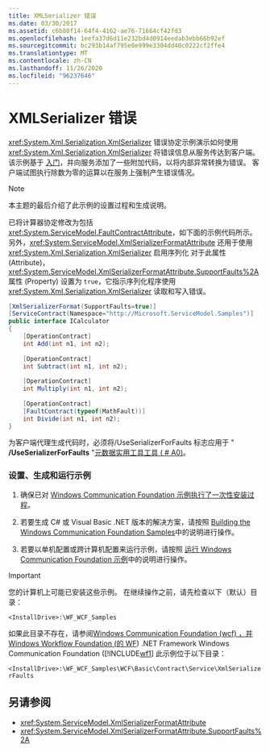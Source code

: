```yaml
---
title: XMLSerializer 错误
ms.date: 03/30/2017
ms.assetid: c6b80f14-64f4-4162-ae76-71664cf42fd3
ms.openlocfilehash: 1eefa37d6d11e232bd4d0914eedab3ebb66b92ef
ms.sourcegitcommit: bc293b14af795e0e999e3304dd40c0222cf2ffe4
ms.translationtype: MT
ms.contentlocale: zh-CN
ms.lasthandoff: 11/26/2020
ms.locfileid: "96237646"
---
```

# <a name="xmlserializer-faults"></a>XMLSerializer 错误

<xref:System.Xml.Serialization.XmlSerializer> 错误协定示例演示如何使用 <xref:System.Xml.Serialization.XmlSerializer> 将错误信息从服务传达到客户端。 该示例基于 [入门](getting-started-sample.md)，并向服务添加了一些附加代码，以将内部异常转换为错误。 客户端试图执行除数为零的运算以在服务上强制产生错误情况。  
  
> [!NOTE]
> 本主题的最后介绍了此示例的设置过程和生成说明。  
  
 已将计算器协定修改为包括 <xref:System.ServiceModel.FaultContractAttribute>，如下面的示例代码所示。 另外，<xref:System.ServiceModel.XmlSerializerFormatAttribute> 还用于使用 <xref:System.Xml.Serialization.XmlSerializer> 启用序列化 对于此属性 (Attribute)，<xref:System.ServiceModel.XmlSerializerFormatAttribute.SupportFaults%2A> 属性 (Property) 设置为 `true`，它指示序列化程序使用 <xref:System.Xml.Serialization.XmlSerializer> 读取和写入错误。  
  
```csharp
[XmlSerializerFormat(SupportFaults=true)]  
[ServiceContract(Namespace="http://Microsoft.ServiceModel.Samples")]  
public interface ICalculator  
{  
    [OperationContract]  
    int Add(int n1, int n2);  
  
    [OperationContract]  
    int Subtract(int n1, int n2);  
  
    [OperationContract]  
    int Multiply(int n1, int n2);  
  
    [OperationContract]  
    [FaultContract(typeof(MathFault))]  
    int Divide(int n1, int n2);  
}  
```  
  
 为客户端代理生成代码时，必须将/UseSerializerForFaults 标志应用于 " **/UseSerializerForFaults** "[元数据实用工具工具 ( # A0)](../servicemodel-metadata-utility-tool-svcutil-exe.md)。  
  
### <a name="to-set-up-build-and-run-the-sample"></a>设置、生成和运行示例  
  
1. 确保已对 [Windows Communication Foundation 示例执行了一次性安装过程](one-time-setup-procedure-for-the-wcf-samples.md)。  
  
2. 若要生成 C# 或 Visual Basic .NET 版本的解决方案，请按照 [Building the Windows Communication Foundation Samples](building-the-samples.md)中的说明进行操作。  
  
3. 若要以单机配置或跨计算机配置来运行示例，请按照 [运行 Windows Communication Foundation 示例](running-the-samples.md)中的说明进行操作。  
  
> [!IMPORTANT]
> 您的计算机上可能已安装这些示例。 在继续操作之前，请先检查以下（默认）目录：  
>
> `<InstallDrive>:\WF_WCF_Samples`  
>
> 如果此目录不存在，请参阅[Windows Communication Foundation (wcf) ，并 Windows Workflow Foundation (的 WF](https://www.microsoft.com/download/details.aspx?id=21459)) .NET Framework Windows Communication Foundation ([!INCLUDE[wf1](../../../../includes/wf1-md.md)] 此示例位于以下目录：  
>
> `<InstallDrive>:\WF_WCF_Samples\WCF\Basic\Contract\Service\XmlSerializerFaults`  
  
## <a name="see-also"></a>另请参阅

- <xref:System.ServiceModel.XmlSerializerFormatAttribute>
- <xref:System.ServiceModel.XmlSerializerFormatAttribute.SupportFaults%2A>
